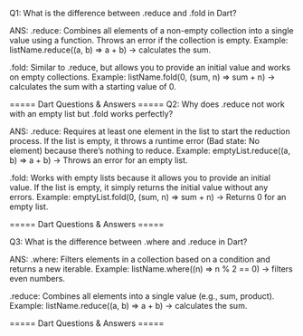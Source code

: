 Q1: What is the difference between .reduce and .fold in Dart?

ANS: .reduce: Combines all elements of a non-empty collection into a single value using a function. Throws an error if the collection is empty.
Example: listName.reduce((a, b) => a + b) → calculates the sum.

.fold: Similar to .reduce, but allows you to provide an initial value and works on empty collections.
Example: listName.fold(0, (sum, n) => sum + n) → calculates the sum with a starting value of 0.

===== Dart Questions & Answers =====
Q2: Why does .reduce not work with an empty list but .fold works perfectly?

ANS: .reduce: Requires at least one element in the list to start the reduction process. If the list is empty, it throws a runtime error (Bad state: No element) because there’s nothing to reduce.
Example: emptyList.reduce((a, b) => a + b) → Throws an error for an empty list.

.fold: Works with empty lists because it allows you to provide an initial value. If the list is empty, it simply returns the initial value without any errors.
Example: emptyList.fold(0, (sum, n) => sum + n) → Returns 0 for an empty list.

===== Dart Questions & Answers =====

Q3: What is the difference between .where and .reduce in Dart?

ANS: .where: Filters elements in a collection based on a condition and returns a new iterable.
Example: listName.where((n) => n % 2 == 0) → filters even numbers.

.reduce: Combines all elements into a single value (e.g., sum, product).
Example: listName.reduce((a, b) => a + b) → calculates the sum.

===== Dart Questions & Answers =====
